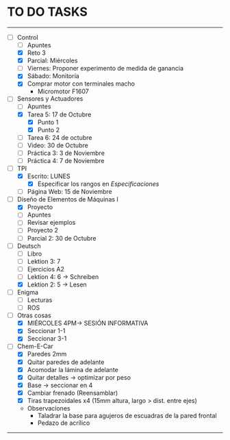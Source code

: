 # TO DO TASKS 


---

- [ ] Control
	- [ ] Apuntes
	- [x] Reto 3
	- [x] Parcial: Miércoles
	- [ ] Viernes: Proponer experimento de medida de ganancia
	- [x] Sábado: Monitoría
	- [x] Comprar motor con terminales macho
		- Micromotor F1607
		
- [ ] Sensores y Actuadores
	- [ ] Apuntes
	- [x] Tarea 5: 17 de Octubre
		- [x] Punto 1
		- [x] Punto 2
	- [ ] Tarea 6: 24 de octubre
	- [ ] Video: 30 de Octubre
	- [ ] Práctica 3: 3 de Noviembre
	- [ ] Práctica 4: 7 de Noviembre
	
- [ ] TPI
	- [x] Escrito: LUNES
		- [x] Especificar los rangos en _Especificaciones_
	- [ ] Página Web: 15 de Noviembre

- [ ] Diseño de Elementos de Máquinas I
	- [x] Proyecto
	- [ ] Apuntes
	- [ ] Revisar ejemplos
	- [ ] Proyecto 2
	- [ ] Parcial 2: 30 de Octubre

- [ ] Deutsch
	- [ ] Libro
	- [ ] Lektion 3: 7
	- [ ] Ejercicios A2
	- [ ] Lektion 4: 6 -> Schreiben
	- [x] Lektion 2: 5 -> Lesen
 
 - [ ] Enigma
	 - [ ] Lecturas
	 - [ ] ROS

 - [ ] Otras cosas
	 - [x] MIÉRCOLES 4PM-> SESIÓN INFORMATIVA
	 - [x] Seccionar 1-1
	 - [x] Seccionar 3-1

- [ ] Chem-E-Car
	- [x] Paredes 2mm
	- [x] Quitar paredes de adelante
	- [x] Acomodar la lámina de adelante
	- [x] Quitar detalles -> optimizar por peso
	- [x] Base -> seccionar en 4
	- [x] Cambiar frenado (Reensamblar)
	- [x] Tiras trapezoidales x4 (15mm altura, largo > dist. entre ejes)
	- Observaciones
		- Taladrar la base para agujeros de escuadras de la pared frontal
		- Pedazo de acrílico

---










